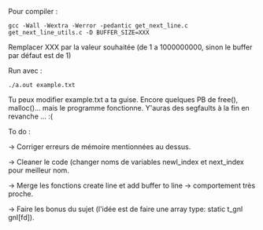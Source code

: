 Pour compiler :
```
gcc -Wall -Wextra -Werror -pedantic get_next_line.c get_next_line_utils.c -D BUFFER_SIZE=XXX
```
Remplacer XXX par la valeur souhaitée (de 1 a 1000000000, sinon le buffer par défaut est de 1)

Run avec :
```
./a.out example.txt
```

Tu peux modifier example.txt a ta guise.
Encore quelques PB de free(), malloc()... mais le programme fonctionne. Y'auras des segfaults à la fin en revanche ... :(

To do :

-> Corriger erreurs de mémoire mentionnées au dessus.

-> Cleaner le code (changer noms de variables newl_index et next_index pour meilleur nom.

-> Merge les fonctions create line et add buffer to line -> comportement très proche.

-> Faire les bonus du sujet (l'idée est de faire une array type: static t_gnl	gnl[fd]).
